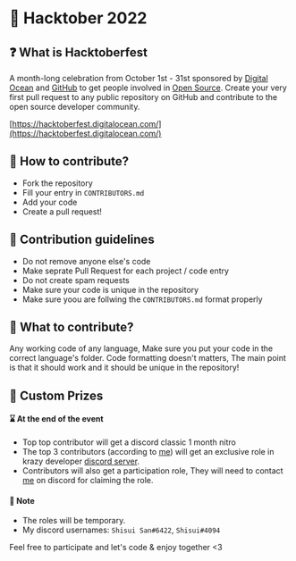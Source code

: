 # 🎃 Hacktober 2022
## ❓ What is Hacktoberfest
A month-long celebration from October 1st - 31st sponsored by [Digital Ocean](https://hacktoberfest.digitalocean.com/) and [GitHub](https://github.com/blog/2433-celebrate-open-source-this-october-with-hacktoberfest) to get people involved in [Open Source](https://github.com/open-source). Create your very first pull request to any public repository on GitHub and contribute to the open source developer community.

[https://hacktoberfest.digitalocean.com/](https://hacktoberfest.digitalocean.com/)

## 🤝 How to contribute?
- Fork the repository
- Fill your entry in `CONTRIBUTORS.md`
- Add your code
- Create a pull request!

## 📜 Contribution guidelines
- Do not remove anyone else's code
- Make seprate Pull Request for each project / code entry
- Do not create spam requests
- Make sure your code is unique in the repository
- Make sure yoou are follwing the `CONTRIBUTORS.md` format properly

## 🤔 What to contribute?
Any working code of any language, Make sure you put your code in the correct language's folder.
Code formatting doesn't matters, The main point is that it should work and it should be unique in the repository!

## 🎁 Custom Prizes
#### ⌛ At the end of the event
- Top top contributor will get a discord classic 1 month nitro
- The top 3 contributors (according to [me](https://github.com/kartikeSingh)) will get an exclusive role in krazy developer [discord server](https://discord.gg/YayNfuEkFU).
- Contributors will also get a participation role, They will need to contact [me](https://github.com/kartikeSingh) on discord for claiming the role.

#### 📑 Note

- The roles will be temporary.
- My discord usernames: `Shisui San#6422`, `Shisui#4094`

Feel free to participate and let's code & enjoy together <3